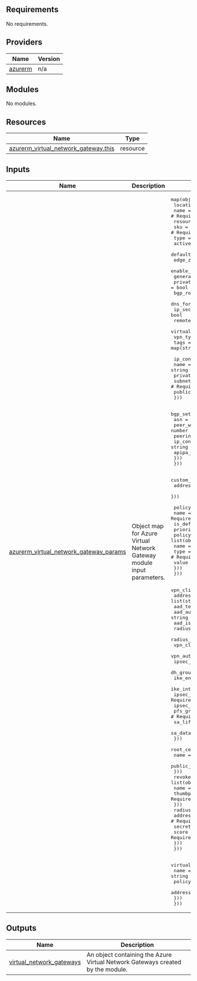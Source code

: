 <!-- BEGIN_TF_DOCS -->
<!-- markdown-table-prettify-ignore-start -->
## Requirements

No requirements.

## Providers

| Name | Version |
|------|---------|
| <a name="provider_azurerm"></a> [azurerm](#provider\_azurerm) | n/a |

## Modules

No modules.

## Resources

| Name | Type |
|------|------|
| [azurerm_virtual_network_gateway.this](https://registry.terraform.io/providers/hashicorp/azurerm/latest/docs/resources/virtual_network_gateway) | resource |

## Inputs

| Name | Description | Type | Default | Required |
|------|-------------|------|---------|:--------:|
| <a name="input_azurerm_virtual_network_gateway_params"></a> [azurerm\_virtual\_network\_gateway\_params](#input\_azurerm\_virtual\_network\_gateway\_params) | Object map for Azure Virtual Network Gateway module input parameters. | <pre>map(object({<br>    location                              = string # Required<br>    name                                  = string # Required<br>    resource_group_name                   = string # Required<br>    sku                                   = string # Required<br>    type                                  = string # Required<br>    active_active                         = bool<br>    default_local_network_gateway_id      = string<br>    edge_zone                             = string<br>    enable_bgp                            = bool<br>    generation                            = string<br>    private_ip_address_enabled            = bool<br>    bgp_route_translation_for_nat_enabled = bool<br>    dns_forwarding_enabled                = bool<br>    ip_sec_replay_protection_enabled      = bool<br>    remote_vnet_traffic_enabled           = bool<br>    virtual_wan_traffic_enabled           = bool<br>    vpn_type                              = string<br>    tags                                  = map(string)<br><br>    ip_configuration = list(object({<br>      name                          = string<br>      private_ip_address_allocation = string<br>      subnet_id                     = string # Required<br>      public_ip_address_id          = string # Required<br>    }))<br><br>    bgp_settings = list(object({<br>      asn         = number<br>      peer_weight = number<br>      peering_addresses = list(object({<br>        ip_configuration_name = string<br>        apipa_addresses       = list(string)<br>      }))<br>    }))<br><br>    custom_route = list(object({<br>      address_prefixes = set(string)<br>    }))<br><br>    policy_group = list(object({<br>      name       = string # Required<br>      is_default = bool<br>      priority   = number<br>      policy_member = list(object({ # Required<br>        name  = string              # Required<br>        type  = string              # Required<br>        value = string              # Required<br>      }))<br>    }))<br><br>    vpn_client_configuration = list(object({<br>      address_space         = list(string) # Required<br>      aad_tenant            = string<br>      aad_audience          = string<br>      aad_issuer            = string<br>      radius_server_address = string<br>      radius_server_secret  = string<br>      vpn_client_protocols  = set(string)<br>      vpn_auth_types        = set(string)<br>      ipsec_policy = list(object({<br>        dh_group                  = string # Required<br>        ike_encryption            = string # Required<br>        ike_integrity             = string # Required<br>        ipsec_encryption          = string # Required<br>        ipsec_integrity           = string # Required<br>        pfs_group                 = string # Required<br>        sa_lifetime_in_seconds    = number # Required<br>        sa_data_size_in_kilobytes = number # Required<br>      }))<br>      root_certificate = list(object({<br>        name             = string # Required<br>        public_cert_data = string # Required<br>      }))<br>      revoked_certificate = list(object({<br>        name       = string # Required<br>        thumbprint = string # Required<br>      }))<br>      radius_server = list(object({<br>        address = string # Required<br>        secret  = string # Required<br>        score   = number # Required<br>      }))<br>    }))<br><br>    virtual_network_gateway_client_connection = list(object({<br>      name               = string       # Required<br>      policy_group_names = list(string) # Required<br>      address_prefixes   = list(string) # Required<br>    }))<br>  }))</pre> | n/a | yes |

## Outputs

| Name | Description |
|------|-------------|
| <a name="output_virtual_network_gateways"></a> [virtual\_network\_gateways](#output\_virtual\_network\_gateways) | An object containing the Azure Virtual Network Gateways created by the module. |
<!-- markdown-table-prettify-ignore-end -->

<!-- END_TF_DOCS -->